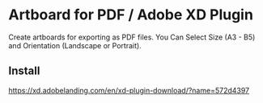# Artboard for PDF / Adobe XD Plugin
Create artboards for exporting as PDF files. You Can Select Size (A3 - B5) and Orientation (Landscape or Portrait).

## Install 

https://xd.adobelanding.com/en/xd-plugin-download/?name=572d4397
